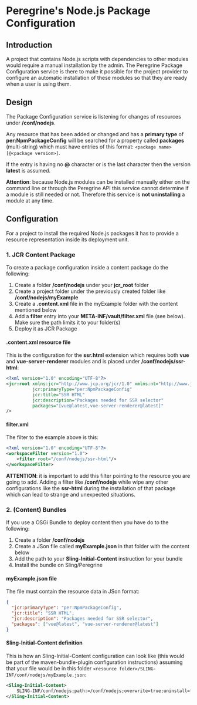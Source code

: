 # Peregrine's Node.js Package Configuration

## Introduction

A project that contains Node.js scripts with dependencies to other modules would require
a manual installation by the admin. The Peregrine Package Configuration service is there
to make it possible for the project provider to configure an automatic installation of these
modules so that they are ready when a user is using them.

## Design

The Package Configuration service is listening for changes of resources under **/conf/nodejs**.

Any resource that has been added or changed and has a **primary type** of **per:NpmPackageConfig** will be
searched for a property called **packages** (multi-string) which must have entries of this format:
`<package name>[@<package version>]`.

If the entry is having no **@** character or is the last character then the version **latest** is assumed.

**Attention**: because  Node.js modules can be installed manually either on the command line
or through the Peregrine API this service cannot determine if a module is still needed or not.
Therefore this service is **not uninstalling** a module at any time.

## Configuration

For a project to install the required Node.js packages it has to provide a resource representation
inside its deployment unit.

### 1. JCR Content Package

To create a package configuration inside a content package do the following:

1. Create a folder **/conf/nodejs** under your **jcr_root** folder
1. Create a project folder under the previously created folder like **/conf/nodejs/myExample**
1. Create a **.content.xml** file in the myExample folder with the content mentioned below
1. Add a **filter** entry into your **META-INF/vault/filter.xml** file (see below). Make sure the path limits it to your folder(s)
1. Deploy it as JCR Package

#### .content.xml resource file

This is the configuration for the **ssr.html** extension which requires both **vue** and
**vue-server-renderer** modules and is placed under **/conf/nodejs/ssr-html**:

```xml
<?xml version="1.0" encoding="UTF-8"?>
<jcr:root xmlns:jcr="http://www.jcp.org/jcr/1.0" xmlns:nt="http://www.jcp.org/jcr/nt/1.0"
          jcr:primaryType="per:NpmPackageConfig"
          jcr:title="SSR HTML"
          jcr:description="Packages needed for SSR selector"
          packages="[vue@latest,vue-server-renderer@latest]"
/>
```  

#### filter.xml

The filter to the example above is this:

```xml
<?xml version="1.0" encoding="UTF-8"?>
<workspaceFilter version="1.0">
    <filter root="/conf/nodejs/ssr-html"/>
</workspaceFilter>
```

**ATTENTION**: it is important to add this filter pointing to the resource
you are going to add. Adding a filter like **/conf/nodejs** while wipe any
other configurations like the **ssr-html** during the installation of that
package which can lead to strange and unexpected situations.

### 2. (Content) Bundles

If you use a OSGi Bundle to deploy content then you have do to the following:

1. Create a folder **/conf/nodejs**
1. Create a JSon file called **myExample.json** in that folder with the content below
1. Add the path to your **Sling-Initial-Content** instruction for your bundle
1. Install the bundle on Sling/Peregrine

#### myExample.json file

The file must contain the resource data in JSon format:

```json
{
  "jcr:primaryType": "per:NpmPackageConfig",
  "jcr:title": "SSR HTML",
  "jcr:description": "Packages needed for SSR selector",
  "packages": ["vue@latest", "vue-server-renderer@latest"]
}

```

#### Sling-Initial-Content definition

This is how an Sling-Initial-Content configuration can look like (this would be
part of the maven-bundle-plugin configuration instructions) assuming that your
file would be in this folder `<resource folder>/SLING-INF/conf/nodejs/myExample.json`:

```xml
<Sling-Initial-Content>
    SLING-INF/conf/nodejs;path:=/conf/nodejs;overwrite=true;uninstall=false
</Sling-Initial-Content>

```

